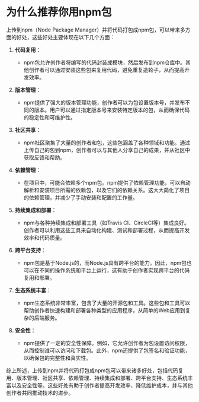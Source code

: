 # 为什么推荐你用npm包

上传到npm（Node Package Manager）并将代码打包成npm包，可以带来多方面的好处，这些好处主要体现在以下几个方面：

1. **代码复用**：
   - npm包允许创作者将编写的代码封装成模块，然后发布到npm仓库中。其他创作者可以通过安装这些包来复用代码，避免重复造轮子，从而提高开发效率。

2. **版本管理**：
   - npm提供了强大的版本管理功能，创作者可以为包设置版本号，并发布不同的版本。用户可以通过指定版本号来安装特定版本的包，从而确保代码的稳定性和可维护性。

3. **社区共享**：
   - npm社区聚集了大量的创作者和包，这些包涵盖了各种领域和功能。通过上传自己的包到npm，创作者可以与其他人分享自己的成果，并从社区中获取反馈和帮助。

4. **依赖管理**：
   - 在项目中，可能会依赖多个npm包。npm提供了依赖管理功能，可以自动解析和安装项目所需的依赖包，以及它们的依赖关系。这大大简化了项目的依赖管理，并减少了手动安装和配置的工作量。

5. **持续集成和部署**：
   - npm与各种持续集成和部署工具（如Travis CI、CircleCI等）集成良好。创作者可以利用这些工具来自动化构建、测试和部署过程，从而提高开发效率和代码质量。

6. **跨平台支持**：
   - npm包是基于Node.js的，而Node.js具有跨平台的能力。因此，npm包也可以在不同的操作系统和平台上运行，这有助于创作者实现跨平台的代码复用和部署。

7. **生态系统丰富**：
   - npm生态系统非常丰富，包含了大量的开源包和工具。这些包和工具可以帮助创作者快速构建和部署各种类型的应用程序，从简单的Web应用到复杂的后端服务。

8. **安全性**：
   - npm提供了一定的安全性保障。例如，它允许创作者为包设置访问权限，从而控制谁可以访问和下载包。此外，npm还提供了包签名和验证功能，以确保包的完整性和真实性。

综上所述，上传到npm并将代码打包成npm包可以带来诸多好处，包括代码复用、版本管理、社区共享、依赖管理、持续集成和部署、跨平台支持、生态系统丰富以及安全性等。这些好处有助于创作者提高开发效率、降低维护成本，并与其他创作者共同推动技术的进步。